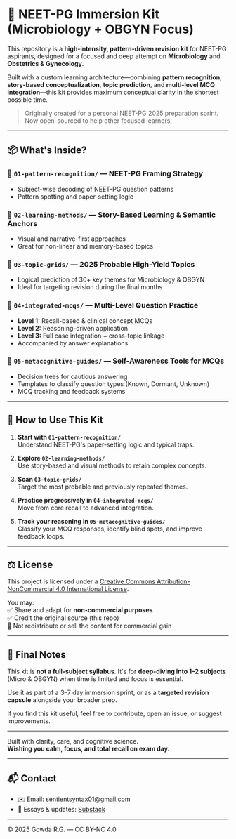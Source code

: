 # 🎯 NEET-PG Immersion Kit (Microbiology + OBGYN Focus)

This repository is a **high-intensity, pattern-driven revision kit** for NEET-PG aspirants, designed for a focused and deep attempt on **Microbiology** and **Obstetrics & Gynecology**.

Built with a custom learning architecture—combining **pattern recognition**, **story-based conceptualization**, **topic prediction**, and **multi-level MCQ integration**—this kit provides maximum conceptual clarity in the shortest possible time.

> Originally created for a personal NEET-PG 2025 preparation sprint. Now open-sourced to help other focused learners.

---

## 📦 What's Inside?

### 🔹 `01-pattern-recognition/` — NEET-PG Framing Strategy  
- Subject-wise decoding of NEET-PG question patterns  
- Pattern spotting and paper-setting logic

### 🔹 `02-learning-methods/` — Story-Based Learning & Semantic Anchors  
- Visual and narrative-first approaches  
- Great for non-linear and memory-based topics

### 🔹 `03-topic-grids/` — 2025 Probable High-Yield Topics  
- Logical prediction of 30+ key themes for Microbiology & OBGYN  
- Ideal for targeting revision during the final months

### 🔹 `04-integrated-mcqs/` — Multi-Level Question Practice  
- **Level 1:** Recall-based & clinical concept MCQs  
- **Level 2:** Reasoning-driven application  
- **Level 3:** Full case integration + cross-topic linkage  
- Accompanied by answer explanations

### 🔹 `05-metacognitive-guides/` — Self-Awareness Tools for MCQs  
- Decision trees for cautious answering  
- Templates to classify question types (Known, Dormant, Unknown)  
- MCQ tracking and feedback systems

---

## 🚀 How to Use This Kit

1. **Start with `01-pattern-recognition/`**  
   Understand NEET-PG's paper-setting logic and typical traps.

2. **Explore `02-learning-methods/`**  
   Use story-based and visual methods to retain complex concepts.

3. **Scan `03-topic-grids/`**  
   Target the most probable and previously repeated themes.

4. **Practice progressively in `04-integrated-mcqs/`**  
   Move from core recall to advanced integration.

5. **Track your reasoning in `05-metacognitive-guides/`**  
   Classify your MCQ responses, identify blind spots, and improve feedback loops.

---

## ⚖️ License

This project is licensed under a [Creative Commons Attribution-NonCommercial 4.0 International License](https://creativecommons.org/licenses/by-nc/4.0/).

You may:  
✅ Share and adapt for **non-commercial purposes**  
✅ Credit the original source (this repo)  
🚫 Not redistribute or sell the content for commercial gain

---

## 🧠 Final Notes

This kit is **not a full-subject syllabus**. It's for **deep-diving into 1–2 subjects** (Micro & OBGYN) when time is limited and focus is essential.

Use it as part of a 3–7 day immersion sprint, or as a **targeted revision capsule** alongside your broader prep.

If you find this kit useful, feel free to contribute, open an issue, or suggest improvements.

---

Built with clarity, care, and cognitive science.  
**Wishing you calm, focus, and total recall on exam day.**

---

## 📬 Contact

- ✉️ Email: [sentientsyntax01@gmail.com](mailto:sentientsyntax01@gmail.com)  
- 🧠 Essays & updates: [Substack](https://sentientsyntax.substack.com)

---

© 2025 Gowda R.G. — CC BY-NC 4.0